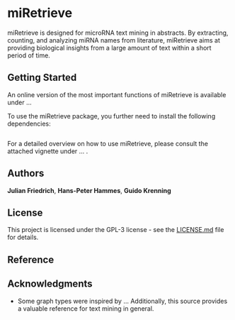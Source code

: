 # miRetrieve

miRetrieve is designed for microRNA text mining in abstracts. 
By extracting, counting, and analyzing miRNA names from literature, miRetrieve 
aims at providing biological insights from a large amount of text within a short 
period of time.

## Getting Started

An online version of the most important functions of miRetrieve is available 
under ...

To use the miRetrieve package, you further need to install the following
dependencies:

```

```

For a detailed overview on how to use miRetrieve, please consult the attached
vignette under ... .


## Authors

**Julian Friedrich**, **Hans-Peter Hammes**, **Guido Krenning**

## License

This project is licensed under the GPL-3 license - see 
the [LICENSE.md](LICENSE.md) file for details.

## Reference

## Acknowledgments

* Some graph types were inspired by ... Additionally, this source provides
a valuable reference for text mining in general.

